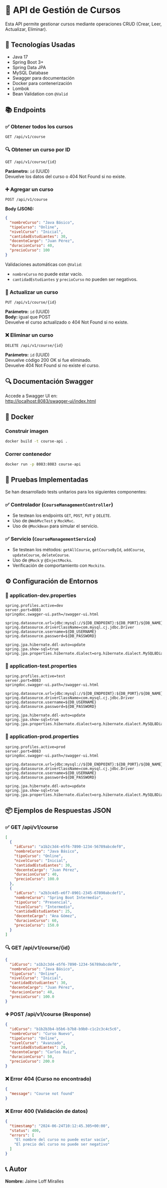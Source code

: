 
# 📘 API de Gestión de Cursos

Esta API permite gestionar cursos mediante operaciones CRUD (Crear, Leer, Actualizar, Eliminar).

## 🚀 Tecnologías Usadas
- Java 17
- Spring Boot 3+
- Spring Data JPA
- MySQL Database
- Swagger para documentación
- Docker para contenerización
- Lombok
- Bean Validation con `@Valid`

## 📚 Endpoints

### ✅ Obtener todos los cursos
`GET /api/v1/course`

### 🔍 Obtener un curso por ID
`GET /api/v1/course/{id}`

**Parámetro:** `id` (UUID)  
Devuelve los datos del curso o 404 Not Found si no existe.

### ➕ Agregar un curso
`POST /api/v1/course`

**Body (JSON):**
```json
{
  "nombreCurso": "Java Básico",
  "tipoCurso": "Online",
  "nivelCurso": "Inicial",
  "cantidadEstudiantes": 30,
  "docenteCargo": "Juan Pérez",
  "duracionCurso": 40,
  "precioCurso": 100
}
```

Validaciones automáticas con `@Valid`:
- `nombreCurso` no puede estar vacío.
- `cantidadEstudiantes` y `precioCurso` no pueden ser negativos.

### 📝 Actualizar un curso
`PUT /api/v1/course/{id}`

**Parámetro:** `id` (UUID)  
**Body:** igual que POST  
Devuelve el curso actualizado o 404 Not Found si no existe.

### ❌ Eliminar un curso
`DELETE /api/v1/course/{id}`

**Parámetro:** `id` (UUID)  
Devuelve código 200 OK si fue eliminado.  
Devuelve 404 Not Found si no existe el curso.

## 🔍 Documentación Swagger
Accede a Swagger UI en:  
[http://localhost:8083/swagger-ui/index.html](http://localhost:8083/swagger-ui/index.html)

## 🐳 Docker

### Construir imagen
```bash
docker build -t course-api .
```

### Correr contenedor
```bash
docker run -p 8083:8083 course-api
```

## 🧪 Pruebas Implementadas

Se han desarrollado tests unitarios para los siguientes componentes:

### ✅ Controlador (`CourseManagementController`)
- Se testean los endpoints `GET`, `POST`, `PUT` y `DELETE`.
- Uso de `@WebMvcTest` y `MockMvc`.
- Uso de `@MockBean` para simular el servicio.

### ✅ Servicio (`CourseManagementService`)
- Se testean los métodos: `getAllCourse`, `getCourseById`, `addCourse`, `updateCourse`, `deleteCourse`.
- Uso de `@Mock` y `@InjectMocks`.
- Verificación de comportamiento con `Mockito`.

## ⚙️ Configuración de Entornos

### 📁 application-dev.properties
```properties
spring.profiles.active=dev
server.port=8083
springdoc.swagger-ui.path=/swagger-ui.html

spring.datasource.url=jdbc:mysql://${DB_ENDPOINT}:${DB_PORT}/${DB_NAME}_DEV
spring.datasource.driverClassName=com.mysql.cj.jdbc.Driver
spring.datasource.username=${DB_USERNAME}
spring.datasource.password=${DB_PASSWORD}

spring.jpa.hibernate.ddl-auto=update
spring.jpa.show-sql=true
spring.jpa.properties.hibernate.dialect=org.hibernate.dialect.MySQL8Dialect
```

### 📁 application-test.properties
```properties
spring.profiles.active=test
server.port=8083
springdoc.swagger-ui.path=/swagger-ui.html

spring.datasource.url=jdbc:mysql://${DB_ENDPOINT}:${DB_PORT}/${DB_NAME}_TEST
spring.datasource.driverClassName=com.mysql.cj.jdbc.Driver
spring.datasource.username=${DB_USERNAME}
spring.datasource.password=${DB_PASSWORD}

spring.jpa.hibernate.ddl-auto=update
spring.jpa.show-sql=true
spring.jpa.properties.hibernate.dialect=org.hibernate.dialect.MySQL8Dialect
```

### 📁 application-prod.properties
```properties
spring.profiles.active=prod
server.port=8083
springdoc.swagger-ui.path=/swagger-ui.html

spring.datasource.url=jdbc:mysql://${DB_ENDPOINT}:${DB_PORT}/${DB_NAME}
spring.datasource.driverClassName=com.mysql.cj.jdbc.Driver
spring.datasource.username=${DB_USERNAME}
spring.datasource.password=${DB_PASSWORD}

spring.jpa.hibernate.ddl-auto=update
spring.jpa.show-sql=true
spring.jpa.properties.hibernate.dialect=org.hibernate.dialect.MySQL8Dialect
```
## 📦 Ejemplos de Respuestas JSON

### ✅ GET /api/v1/course

```json
[
  {
    "idCurso": "a1b2c3d4-e5f6-7890-1234-56789abcdef0",
    "nombreCurso": "Java Básico",
    "tipoCurso": "Online",
    "nivelCurso": "Inicial",
    "cantidadEstudiantes": 30,
    "docenteCargo": "Juan Pérez",
    "duracionCurso": 40,
    "precioCurso": 100.0
  },
  {
    "idCurso": "a2b3c4d5-e6f7-8901-2345-67890abcdef1",
    "nombreCurso": "Spring Boot Intermedio",
    "tipoCurso": "Presencial",
    "nivelCurso": "Intermedio",
    "cantidadEstudiantes": 25,
    "docenteCargo": "Ana Gómez",
    "duracionCurso": 60,
    "precioCurso": 150.0
  }
]
```

### 🔍 GET /api/v1/course/{id}

```json
{
  "idCurso": "a1b2c3d4-e5f6-7890-1234-56789abcdef0",
  "nombreCurso": "Java Básico",
  "tipoCurso": "Online",
  "nivelCurso": "Inicial",
  "cantidadEstudiantes": 30,
  "docenteCargo": "Juan Pérez",
  "duracionCurso": 40,
  "precioCurso": 100.0
}
```

### ➕ POST /api/v1/course (Response)

```json
{
  "idCurso": "b1b2b3b4-b5b6-b7b8-b9b0-c1c2c3c4c5c6",
  "nombreCurso": "Curso Nuevo",
  "tipoCurso": "Online",
  "nivelCurso": "Avanzado",
  "cantidadEstudiantes": 20,
  "docenteCargo": "Carlos Ruiz",
  "duracionCurso": 50,
  "precioCurso": 200.0
}
```

### ❌ Error 404 (Curso no encontrado)

```json
{
  "message": "Course not found"
}
```

### ❌ Error 400 (Validación de datos)

```json
{
  "timestamp": "2024-06-24T10:12:45.305+00:00",
  "status": 400,
  "errors": [
    "El nombre del curso no puede estar vacío",
    "El precio del curso no puede ser negativo"
  ]
}
```
## 📞 Autor
**Nombre:** Jaime Loff Miralles
